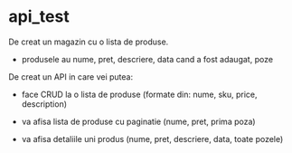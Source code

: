 # api_test
De creat un magazin cu o lista de produse. 

- produsele au nume, pret, descriere, data cand a fost adaugat, poze

 

De creat un API in care vei putea: 

- face CRUD la o lista de produse (formate din: nume, sku, price, description)

- va afisa lista de produse cu paginatie (nume, pret, prima poza)

- va afisa detaliile uni produs (nume, pret, descriere, data, toate pozele)
